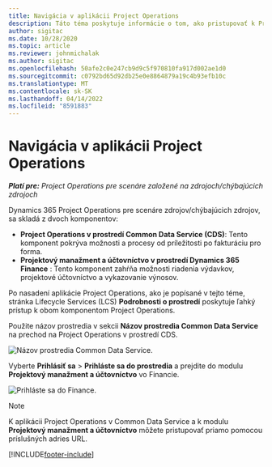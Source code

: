 ```yaml
---
title: Navigácia v aplikácii Project Operations
description: Táto téma poskytuje informácie o tom, ako pristupovať k Project Operations z Lifecycle Services.
author: sigitac
ms.date: 10/28/2020
ms.topic: article
ms.reviewer: johnmichalak
ms.author: sigitac
ms.openlocfilehash: 50afe2c0e247cb9d9c5f970810fa917d002ae1d0
ms.sourcegitcommit: c0792bd65d92db25e0e8864879a19c4b93efb10c
ms.translationtype: MT
ms.contentlocale: sk-SK
ms.lasthandoff: 04/14/2022
ms.locfileid: "8591883"
---
```

# <a name="navigate-project-operations"></a>Navigácia v aplikácii Project Operations

_**Platí pre:** Project Operations pre scenáre založené na zdrojoch/chýbajúcich zdrojoch_



Dynamics 365 Project Operations pre scenáre zdrojov/chýbajúcich zdrojov, sa skladá z dvoch komponentov: 

 - **Project Operations v prostredí Common Data Service (CDS)**: Tento komponent pokrýva možnosti a procesy od príležitosti po fakturáciu pro forma. 
 - **Projektový manažment a účtovníctvo v prostredí Dynamics 365 Finance** : Tento komponent zahŕňa možnosti riadenia výdavkov, projektové účtovníctvo a vykazovanie výnosov. 

Po nasadení aplikácie Project Operations, ako je popísané v tejto téme, stránka Lifecycle Services (LCS) **Podrobnosti o prostredí** poskytuje ľahký prístup k obom komponentom Project Operations.  

Použite názov prostredia v sekcii **Názov prostredia Common Data Service** na prechod na Project Operations v prostredí CDS. 

  ![Názov prostredia Common Data Service.](./media/environment-name.PNG)

Vyberte **Prihlásiť sa** > **Prihláste sa do prostredia** a prejdite do modulu **Projektový manažment a účtovníctvo** vo Financie.  

   ![Prihláste sa do Finance.](./media/environment-login.PNG)

> [!NOTE]
> K aplikácii Project Operations v Common Data Service a k modulu **Projektový manažment a účtovníctvo** môžete pristupovať priamo pomocou príslušných adries URL. 


[!INCLUDE[footer-include](../includes/footer-banner.md)]